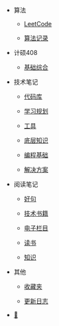 - 算法

  - [LeetCode](document/算法/LeetCode/目录.md)

  - [算法记录](document/算法/算法记录/判断一个正整数是否为2的整数次幂.md)

- 计硕408

  - [基础综合](document/计硕408/基础综合/计算机网络/数据结构/2023王道数据结构考研复习指导/数据结构概述.md)

- 技术笔记

  - [代码库](document/技术笔记/代码库/常用代码/CSS.md)

  - [学习规划](document/技术笔记/学习规划/如何提高.md)

  - [工具](document/技术笔记/工具/nginx/启动、停止和重新加载配置.md)

  - [底层知识](document/技术笔记/底层知识/图片/图片格式.md)

  - [编程基础](document/技术笔记/编程基础/数据库/MongoDB/mongodb.md)

  - [解决方案](document/技术笔记/解决方案/上传图片前查看缩略图.md)

- 阅读笔记

  - [好句](document/阅读笔记/好句/好句.md)

  - [技术书籍](document/阅读笔记/技术书籍/JavaScript设计模式与开发实践.md)

  - [电子栏目](document/阅读笔记/电子栏目/硅谷来信/硅谷来信1.md)

  - [读书](document/阅读笔记/读书/书单.md)

  - [知识](document/阅读笔记/知识/内燃机原理.md)

- 其他

  - [收藏夹](document/其他/收藏夹/收藏.md)

  - [更新日志](document/其他/更新日志/更新日志.md)

- [📅](https://static-286256a4-a870-41b5-ac26-2f5948f9de9a.bspapp.com/#/)